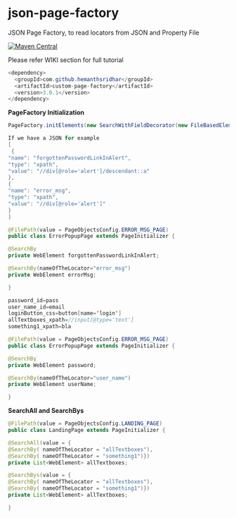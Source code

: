 # json-page-factory

JSON Page Factory, to read locators from JSON and Property File

[![Maven Central](https://img.shields.io/maven-central/v/com.github.hemanthsridhar/custom-page-factory.svg?label=Maven%20Central)](https://search.maven.org/artifact/com.github.hemanthsridhar/custom-page-factory)

Please refer WIKI section for full tutorial

```java
<dependency>
  <groupId>com.github.hemanthsridhar</groupId>
  <artifactId>custom-page-factory</artifactId>
  <version>3.0.1</version>
</dependency>
```

**PageFactory Initialization**
```java
PageFactory.initElements(new SearchWithFieldDecorator(new FileBasedElementLocatorFactory(driver, this)), this);
```

```java
If we have a JSON for example
[
 {
"name": "forgottenPasswordLinkInAlert",
"type": "xpath",
"value": "//div[@role='alert']/descendant::a"
},
{
"name": "error_msg",
"type": "xpath",
"value": "//div[@role='alert']"
}
]
```

```java
@FilePath(value = PageObjectsConfig.ERROR_MSG_PAGE)
public class ErrorPopupPage extends PageInitializer {

@SearchBy
private WebElement forgottenPasswordLinkInAlert;

@SearchBy(nameOfTheLocator="error_msg")
private WebElement errorMsg;

}
```

```java
password_id=pass
user_name_id=email
loginButton_css=button[name='login']
allTextboxes_xpath=//input[@type='text']
something1_xpath=bla
```

```java
@FilePath(value = PageObjectsConfig.ERROR_MSG_PAGE)
public class ErrorPopupPage extends PageInitializer {

@SearchBy
private WebElement password;

@SearchBy(nameOfTheLocator="user_name")
private WebElement userName;

}
```

**SearchAll and SearchBys**

```java
@FilePath(value = PageObjectsConfig.LANDING_PAGE)
public class LandingPage extends PageInitializer {

@SearchAll(value = {    
@SearchBy( nameOfTheLocator = "allTextboxes"),
@SearchBy( nameOfTheLocator = "something1")})
private List<WebElement> allTextboxes;

@SearchBys(value = {    
@SearchBy( nameOfTheLocator = "allTextboxes"),
@SearchBy( nameOfTheLocator = "something1")})
private List<WebElement> allTextboxes;

}
```

